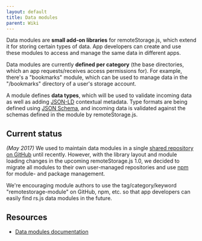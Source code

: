 ```yaml
---
layout: default
title: Data modules
parent: Wiki
---
```


Data modules are **small add-on libraries** for remoteStorage.js, which
extend it for storing certain types of data. App developers can create
and use these modules to access and manage the same data in different
apps.

Data modules are currently **defined per category** (the base
directories, which an app requests/receives access permissions for). For
example, there's a "bookmarks" module, which can be used to manage data
in the "/bookmarks" directory of a user's storage account.

A module defines **data types**, which will be used to validate incoming
data as well as adding [JSON-LD](https://json-ld.org/) contextual
metadata. Type formats are being defined using [JSON
Schema](http://json-schema.org/), and incoming data is validated against
the schemas defined in the module by remoteStorage.js.

## Current status

*(May 2017)* We used to maintain data modules in a single [shared
repository on GitHub](https://github.com/remotestorage/modules) until
recently. However, with the library layout and module loading changes in
the upcoming remoteStorage.js 1.0, we decided to migrate all modules to
their own user-managed repositories and use
[npm](https://www.npmjs.com/) for module- and package management.

We're encouraging module authors to use the tag/category/keyword
"remotestorage-module" on GitHub, npm, etc. so that app developers can
easily find rs.js data modules in the future.

## Resources

  - [Data modules
    documentation](https://remotestoragejs.readthedocs.io/en/latest/data-modules.html)
